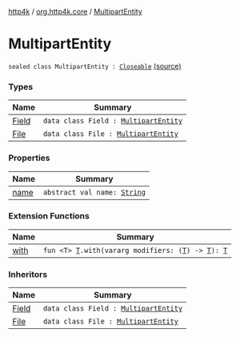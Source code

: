 [http4k](../../index.md) / [org.http4k.core](../index.md) / [MultipartEntity](./index.md)

# MultipartEntity

`sealed class MultipartEntity : `[`Closeable`](https://docs.oracle.com/javase/9/docs/api/java/io/Closeable.html) [(source)](https://github.com/http4k/http4k/blob/master/http4k-multipart/src/main/kotlin/org/http4k/core/MultipartFormBody.kt#L15)

### Types

| Name | Summary |
|---|---|
| [Field](-field/index.md) | `data class Field : `[`MultipartEntity`](./index.md) |
| [File](-file/index.md) | `data class File : `[`MultipartEntity`](./index.md) |

### Properties

| Name | Summary |
|---|---|
| [name](name.md) | `abstract val name: `[`String`](https://kotlinlang.org/api/latest/jvm/stdlib/kotlin/-string/index.html) |

### Extension Functions

| Name | Summary |
|---|---|
| [with](../with.md) | `fun <T> `[`T`](../with.md#T)`.with(vararg modifiers: (`[`T`](../with.md#T)`) -> `[`T`](../with.md#T)`): `[`T`](../with.md#T) |

### Inheritors

| Name | Summary |
|---|---|
| [Field](-field/index.md) | `data class Field : `[`MultipartEntity`](./index.md) |
| [File](-file/index.md) | `data class File : `[`MultipartEntity`](./index.md) |
